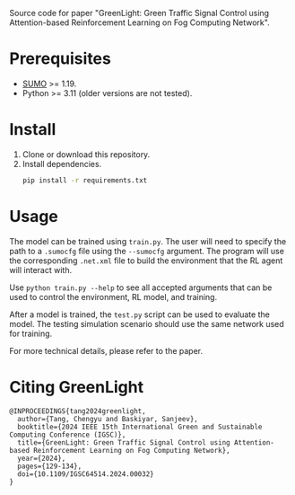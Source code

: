 Source code for paper "GreenLight: Green Traffic Signal Control using Attention-based Reinforcement Learning on Fog Computing Network".

# Prerequisites
- [SUMO](https://eclipse.dev/sumo/) >= 1.19.
- Python >= 3.11 (older versions are not tested).

# Install
1. Clone or download this repository.
2. Install dependencies.
   ```sh
   pip install -r requirements.txt
   ```

# Usage
The model can be trained using `train.py`. The user will need to specify the path to a `.sumocfg` file using the `--sumocfg` argument. The program will use the corresponding `.net.xml` file to build the environment that the RL agent will interact with.

Use `python train.py --help` to see all accepted arguments that can be used to control the environment, RL model, and training.

After a model is trained, the `test.py` script can be used to evaluate the model. The testing simulation scenario should use the same network used for training.

For more technical details, please refer to the paper.

# Citing GreenLight
```
@INPROCEEDINGS{tang2024greenlight,
  author={Tang, Chengyu and Baskiyar, Sanjeev},
  booktitle={2024 IEEE 15th International Green and Sustainable Computing Conference (IGSC)}, 
  title={GreenLight: Green Traffic Signal Control using Attention-based Reinforcement Learning on Fog Computing Network}, 
  year={2024},
  pages={129-134},
  doi={10.1109/IGSC64514.2024.00032}
}
```
